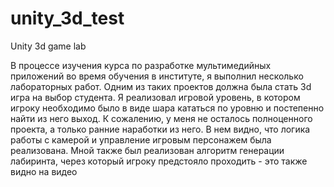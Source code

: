 # unity_3d_test
Unity 3d game lab

В процессе изучения курса по разработке мультимедийных приложений во время обучения в институте, я выполнил несколько лабораторных работ. Одним из таких проектов должна была стать 3d игра на выбор студента. Я реализовал игровой уровень, в котором игроку необходимо было в виде шара кататься по уровню и постепенно найти из него выход. К сожалению, у меня не осталось полноценного проекта, а только ранние наработки из него. В нем видно, что логика работы с камерой и управление игровым персонажем была реализована. Мной также был реализован алгоритм генерации лабиринта, через который игроку предстояло проходить - это также видно на видео
